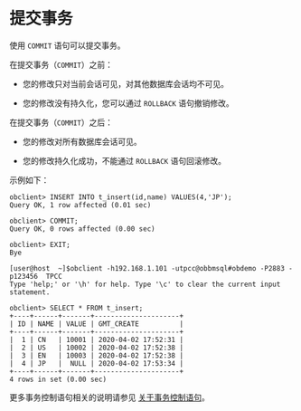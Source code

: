 提交事务 
=========================

使用 `COMMIT` 语句可以提交事务。

在提交事务（`COMMIT`）之前：

* 您的修改只对当前会话可见，对其他数据库会话均不可见。

  

* 您的修改没有持久化，您可以通过 `ROLLBACK` 语句撤销修改。

  




在提交事务（`COMMIT`）之后：

* 您的修改对所有数据库会话可见。

  

* 您的修改持久化成功，不能通过 `ROLLBACK` 语句回滚修改。

  




示例如下：

    obclient> INSERT INTO t_insert(id,name) VALUES(4,'JP');
    Query OK, 1 row affected (0.01 sec)
    
    obclient> COMMIT;
    Query OK, 0 rows affected (0.00 sec)
    
    obclient> EXIT;
    Bye
    
    [user@host  ~]$obclient -h192.168.1.101 -utpcc@obbmsql#obdemo -P2883 -p123456  TPCC
    Type 'help;' or '\h' for help. Type '\c' to clear the current input statement.
    
    obclient> SELECT * FROM t_insert;
    +----+------+-------+---------------------+
    | ID | NAME | VALUE | GMT_CREATE          |
    +----+------+-------+---------------------+
    |  1 | CN   | 10001 | 2020-04-02 17:52:31 |
    |  2 | US   | 10002 | 2020-04-02 17:52:38 |
    |  3 | EN   | 10003 | 2020-04-02 17:52:38 |
    |  4 | JP   |  NULL | 2020-04-02 17:53:34 |
    +----+------+-------+---------------------+
    4 rows in set (0.00 sec)



更多事务控制语句相关的说明请参见 [关于事务控制语句]()。
